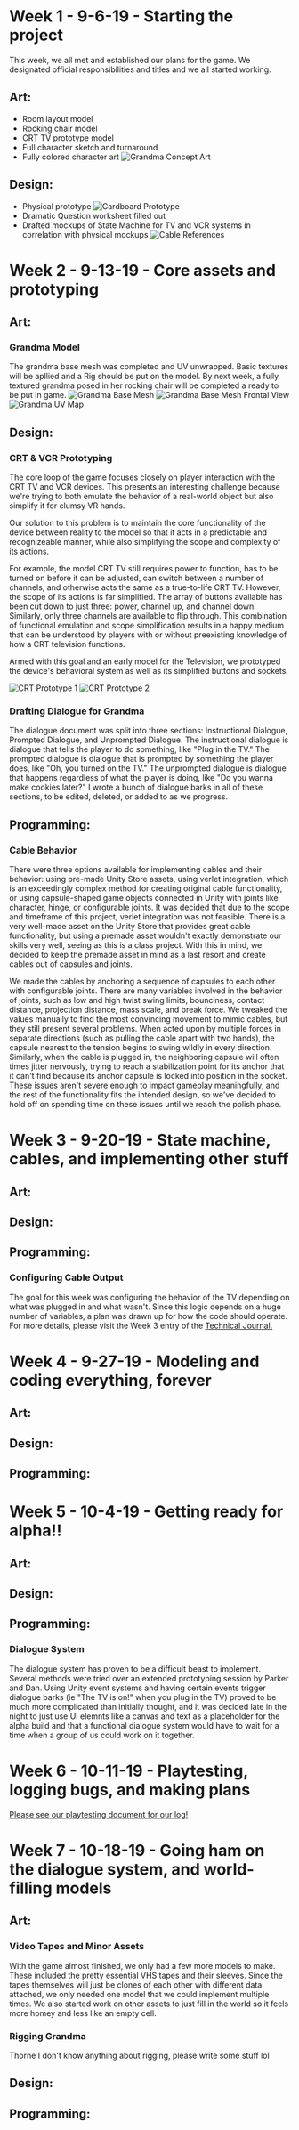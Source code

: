 # **Week 1 - 9-6-19 - Starting the project**
This week, we all met and established our plans for the game. We designated official responsibilities and titles and we all started working.

## **Art:**
* Room layout model
* Rocking chair model
* CRT TV prototype model
* Full character sketch and turnaround
* Fully colored character art
![Grandma Concept Art](https://github.com/parkerhams/grandma-game/blob/master/Documentation/images/physicalPrototype0.jpg)
## **Design:**
* Physical prototype
![Cardboard Prototype](https://github.com/parkerhams/grandma-game/blob/master/Documentation/images/physicalPrototype1.jpg)
* Dramatic Question worksheet filled out
* Drafted mockups of State Machine for TV and VCR systems in correlation with physical mockups
![Cable References](https://github.com/parkerhams/grandma-game/blob/master/Documentation/images/physicalPrototype2.jpg) 

# **Week 2 - 9-13-19 - Core assets and prototyping**

## **Art:**
### Grandma Model
  The grandma base mesh was completed and UV unwrapped. Basic textures will be apllied and a Rig should be put on the model. By next week, a fully textured grandma posed in her rocking chair will be completed a ready to be put in game.
![Grandma Base Mesh](https://github.com/parkerhams/grandma-game/blob/master/Documentation/images/GrandmaBaseMesh.JPG)
![Grandma Base Mesh Frontal View](https://github.com/parkerhams/grandma-game/blob/master/Documentation/images/GrandmaBaseMeshFront.JPG)
![Grandma UV Map](https://github.com/parkerhams/grandma-game/blob/master/Documentation/images/GrandmaUV.png)

## **Design:**
### CRT & VCR Prototyping
The core loop of the game focuses closely on player interaction with the CRT TV and VCR devices. This presents an interesting challenge because we're trying to both emulate the behavior of a real-world object but also simplify it for clumsy VR hands.

Our solution to this problem is to maintain the core functionality of the device between reality to the model so that it acts in a predictable and recognizeable manner, while also simplifying the scope and complexity of its actions. 

For example, the model CRT TV still requires power to function, has to be turned on before it can be adjusted, can switch between a number of channels, and otherwise acts the same as a true-to-life CRT TV. However, the scope of its actions is far simplified. The array of buttons available has been cut down to just three: power, channel up, and channel down. Similarly, only three channels are available to flip through. This combination of functional emulation and scope simplification results in a happy medium that can be understood by players with or without preexisting knowledge of how a CRT television functions.

Armed with this goal and an early model for the Television, we prototyped the device's behavioral system as well as its simplified buttons and sockets.

![CRT Prototype 1](https://github.com/parkerhams/grandma-game/blob/master/Documentation/images/CRT%20Prototype%201.JPG)
![CRT Prototype 2](https://github.com/parkerhams/grandma-game/blob/master/Documentation/images/CRT%20Prototype%202.JPG)

### Drafting Dialogue for Grandma
The dialogue document was split into three sections: Instructional Dialogue, Prompted Dialogue, and Unprompted Dialogue. The instructional dialogue is dialogue that tells the player to do something, like "Plug in the TV." The prompted dialogue is dialogue that is prompted by something the player does, like "Oh, you turned on the TV." The unprompted dialogue is dialogue that happens regardless of what the player is doing, like "Do you wanna make cookies later?" I wrote a bunch of dialogue barks in all of these sections, to be edited, deleted, or added to as we progress.

## **Programming:**
### Cable Behavior
There were three options available for implementing cables and their behavior: using pre-made Unity Store assets, using verlet integration, which is an exceedingly complex method for creating original cable functionality, or using capsule-shaped game objects connected in Unity with joints like character, hinge, or configurable joints. It was decided that due to the scope and timeframe of this project, verlet integration was not feasible. There is a very well-made asset on the Unity Store that provides great cable functionality, but using a premade asset wouldn't exactly demonstrate our skills very well, seeing as this is a class project. With this in mind, we decided to keep the premade asset in mind as a last resort and create cables out of capsules and joints. 

We made the cables by anchoring a sequence of capsules to each other with configurable joints. There are many variables involved in the behavior of joints, such as low and high twist swing limits, bounciness, contact distance, projection distance, mass scale, and break force. We tweaked the values manually to find the most convincing movement to mimic cables, but they still present several problems. When acted upon by multiple forces in separate directions (such as pulling the cable apart with two hands), the capsule nearest to the tension begins to swing wildly in every direction. Similarly, when the cable is plugged in, the neighboring capsule will often times jitter nervously, trying to reach a stabilization point for its anchor that it can't find because its anchor capsule is locked into position in the socket. These issues aren't severe enough to impact gameplay meaningfully, and the rest of the functionality fits the intended design, so we've decided to hold off on spending time on these issues until we reach the polish phase.

# **Week 3 - 9-20-19 - State machine, cables, and implementing other stuff**

## **Art:**

## **Design:**

## **Programming:**
### Configuring Cable Output
The goal for this week was configuring the behavior of the TV depending on what was plugged in and what wasn't. Since this logic depends on a huge number of variables, a plan was drawn up for how the code should operate. For more details, please visit the Week 3 entry of the [Technical Journal.](https://github.com/parkerhams/grandma-game/blob/master/Documentation/TechnicalJournal.md)

# **Week 4 - 9-27-19 - Modeling and coding everything, forever**

## **Art:**

## **Design:**

## **Programming:**

# **Week 5 - 10-4-19 - Getting ready for alpha!!** 

## **Art:**

## **Design:**

## **Programming:**

### Dialogue System
The dialogue system has proven to be a difficult beast to implement. Several methods were tried over an extended prototyping session by Parker and Dan. Using Unity event systems and having certain events trigger dialogue barks (ie "The TV is on!" when you plug in the TV) proved to be much more complicated than initially thought, and it was decided late in the night to just use UI elemnts like a canvas and text as a placeholder for the alpha build and that a functional dialogue system would have to wait for a time when a group of us could work on it together.

# **Week 6 - 10-11-19 - Playtesting, logging bugs, and making plans**

[Please see our playtesting document for our log!](https://github.com/parkerhams/grandma-game/new/master/Documentation)

# **Week 7 - 10-18-19 - Going ham on the dialogue system, and world-filling models**

## **Art:**
### Video Tapes and Minor Assets
With the game almost finished, we only had a few more models to make. These included the pretty essential VHS tapes and their sleeves. Since the tapes themselves will just be clones of each other with different data attached, we only needed one model that we could implement multiple times. We also started work on other assets to just fill in the world so it feels more homey and less like an empty cell. 

### Rigging Grandma
Thorne I don't know anything about rigging, please write some stuff lol

## **Design:**

## **Programming:**
